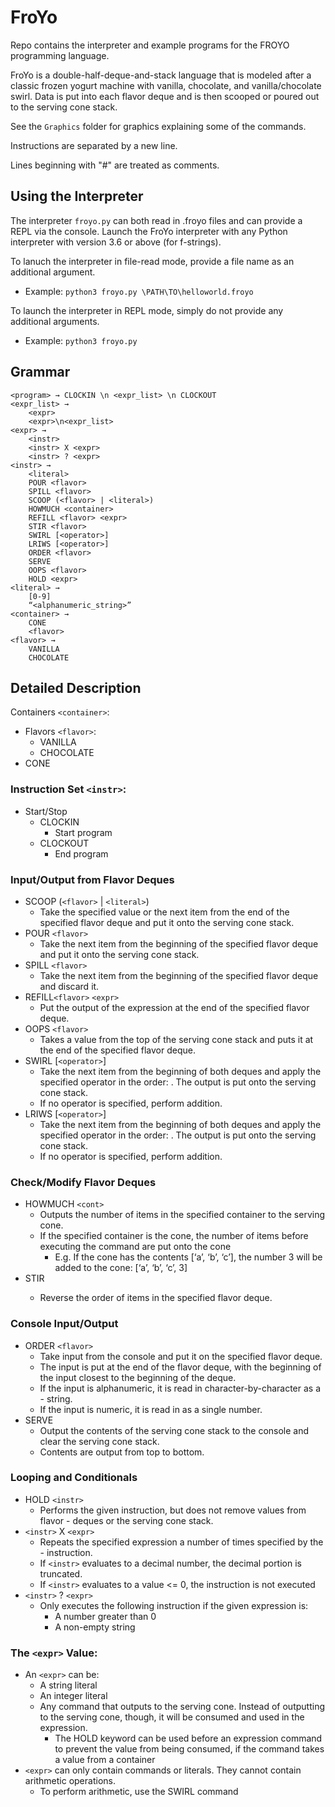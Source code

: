 # FroYo
Repo contains the interpreter and example programs for the FROYO programming language. 

FroYo is a double-half-deque-and-stack language that is modeled after a classic frozen yogurt machine with vanilla, chocolate, and vanilla/chocolate swirl. Data is put into each flavor deque and is then scooped or poured out to the serving cone stack. 

See the `Graphics` folder for graphics explaining some of the commands. 

Instructions are separated by a new line. 

Lines beginning with "#" are treated as comments. 

## Using the Interpreter
The interpreter `froyo.py` can both read in .froyo files and can provide a REPL via the console. Launch the FroYo interpreter with any Python interpreter with version 3.6 or above (for f-strings).

To lanuch the interpreter in file-read mode, provide a file name as an additional argument. 
- Example: `python3 froyo.py \PATH\TO\helloworld.froyo`

To launch the interpreter in REPL mode, simply do not provide any additional arguments. 
- Example: `python3 froyo.py`

## Grammar
```
<program> → CLOCKIN \n <expr_list> \n CLOCKOUT
<expr_list> →
    <expr> 
    <expr>\n<expr_list>
<expr> → 
    <instr>
    <instr> X <expr>
    <instr> ? <expr>
<instr> → 
    <literal>
    POUR <flavor>
    SPILL <flavor>
    SCOOP (<flavor> | <literal>)
    HOWMUCH <container>
    REFILL <flavor> <expr>
    STIR <flavor>
    SWIRL [<operator>]
    LRIWS [<operator>]
    ORDER <flavor>
    SERVE
    OOPS <flavor>
    HOLD <expr>
<literal> → 
    [0-9]
    “<alphanumeric_string>”
<container> → 
    CONE
    <flavor>
<flavor> →
    VANILLA
    CHOCOLATE
```

## Detailed Description
Containers `<container>`:
- Flavors `<flavor>`:
  - VANILLA
  - CHOCOLATE
- CONE

### Instruction Set `<instr>`: 
- Start/Stop
  - CLOCKIN
    - Start program
  - CLOCKOUT
    - End program

### Input/Output from Flavor Deques
- SCOOP (`<flavor>` | `<literal>`)
  - Take the specified value or the next item from the end of the specified flavor deque and put it onto the serving cone stack. 
- POUR `<flavor>`
  - Take the next item from the beginning of the specified flavor deque and put it onto the serving cone stack. 
- SPILL `<flavor>`
  - Take the next item from the beginning of the specified flavor deque and discard it. 
- REFILL`<flavor>` `<expr>`
  - Put the output of the expression at the end of the specified flavor deque. 
- OOPS `<flavor>`
  - Takes a value from the top of the serving cone stack and puts it at the end of the specified flavor deque. 
- SWIRL [`<operator>`]
  - Take the next item from the beginning of both deques and apply the specified operator in the order: <vanilla> <op> <chocolate>. The output is put onto the serving cone stack. 
  - If no operator is specified, perform addition. 
- LRIWS [`<operator>`]
  - Take the next item from the beginning of both deques and apply the specified operator in the order: <chocolate> <op> <vanilla>. The output is put onto the serving cone stack. 
  - If no operator is specified, perform addition. 

### Check/Modify Flavor Deques
- HOWMUCH `<cont>`
  - Outputs the number of items in the specified container to the serving cone. 
  - If the specified container is the cone, the number of items before executing the command are put onto the cone
    - E.g. If the cone has the contents [‘a’, ‘b’, ‘c’], the number 3 will be added to the cone: [‘a’, ‘b’, ‘c’, 3]
- STIR <flavor>
  - Reverse the order of items in the specified flavor deque. 

### Console Input/Output
- ORDER `<flavor>`
  - Take input from the console and put it on the specified flavor deque. 
  - The input is put at the end of the flavor deque, with the beginning of the input closest to the beginning of the deque. 
  - If the input is alphanumeric, it is read in character-by-character as a - string. 
  - If the input is numeric, it is read in as a single number. 
- SERVE
  - Output the contents of the serving cone stack to the console and clear the serving cone stack. 
  - Contents are output from top to bottom. 

### Looping and Conditionals
- HOLD `<instr>`
  - Performs the given instruction, but does not remove values from flavor - deques or the serving cone stack. 
- `<instr>` X `<expr>`
  - Repeats the specified expression a number of times specified by the - instruction. 
  - If `<instr>` evaluates to a decimal number, the decimal portion is truncated. 
  - If `<instr>` evaluates to a value <= 0, the instruction is not executed 
- `<instr>` ? `<expr>`
  - Only executes the following instruction if the given expression is: 
    - A number greater than 0
    - A non-empty string 

### The `<expr>` Value: 
- An `<expr>` can be: 
  - A string literal 
  - An integer literal
  - Any command that outputs to the serving cone. Instead of outputting to the serving cone, though, it will be consumed and used in the expression. 
    - The HOLD keyword can be used before an expression command to prevent the value from being consumed, if the command takes a value from a container 
- `<expr>` can only contain commands or literals. They cannot contain arithmetic operations. 
  - To perform arithmetic, use the SWIRL command

